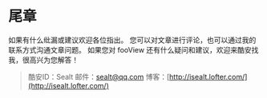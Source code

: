 # 尾章

如果有什么纰漏或建议欢迎各位指出。 您可以对文章进行评论，也可以通过我的联系方式沟通文章问题。 如果您对 fooView 还有什么疑问和建议，欢迎来酷安找我，很高兴为您解答！

> 酷安ID：Sealt 邮件：sealt@qq.com 博客：[http://isealt.lofter.com/](http://isealt.lofter.com/)

